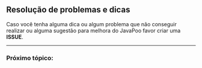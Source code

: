 ## Resolução de problemas e dicas

Caso você tenha alguma dica ou algum problema que não conseguir realizar ou alguma sugestão para melhora do JavaPoo favor criar uma **ISSUE**.

---

### Próximo tópico: